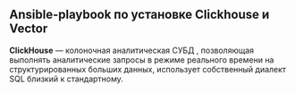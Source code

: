 ## Ansible-playbook по установке Clickhouse и Vector

**ClickHouse** — колоночная аналитическая СУБД , позволяющая выполнять аналитические запросы в режиме реального времени на структурированных больших данных, использует собственный диалект SQL близкий к стандартному.
